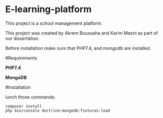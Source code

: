 # E-learning-platform
This project is a school management platform.

This project was created by Akrem Boussaha and Karim Mezni as part of our dissertation. 

Before installation make sure that PHP7.4, and mongodb are installed.

#Requirements

**PHP7.4**

**MongoDB**

#Installation

lunch those commands:

    composer install
    php bin/console doctrine:mongodb:fixtures:load

